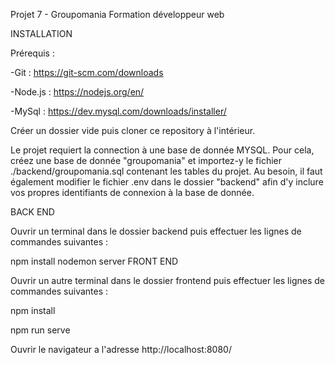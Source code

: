 Projet 7 - Groupomania
Formation développeur web 

INSTALLATION

Prérequis :

-Git : https://git-scm.com/downloads

-Node.js : https://nodejs.org/en/

-MySql : https://dev.mysql.com/downloads/installer/

Créer un dossier vide puis cloner ce repository à l'intérieur.

Le projet requiert la connection à une base de donnée MYSQL. Pour cela, créez une base de donnée "groupomania" et importez-y le fichier ./backend/groupomania.sql contenant les tables du projet. Au besoin, il faut également modifier le fichier .env dans le dossier "backend" afin d'y inclure vos propres identifiants de connexion à la base de donnée.

BACK END

Ouvrir un terminal dans le dossier backend puis effectuer les lignes de commandes suivantes :

npm install
nodemon server
FRONT END

Ouvrir un autre terminal dans le dossier frontend puis effectuer les lignes de commandes suivantes :

npm install

npm run serve

Ouvrir le navigateur a l'adresse http://localhost:8080/
